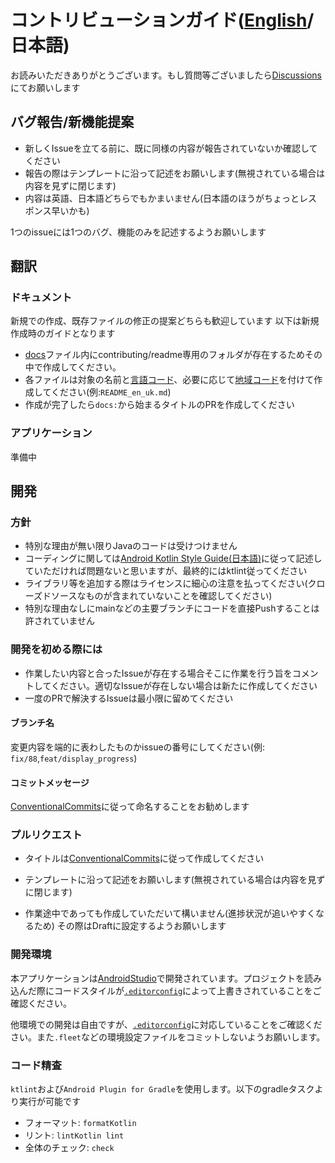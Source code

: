 # コントリビューションガイド([English](../../.github/CONTRIBUTING.md)/日本語)

お読みいただきありがとうございます。もし質問等ございましたら[Discussions](https://github.com/turtton/YtAlarm/discussions/categories/q-a)にてお願いします

## バグ報告/新機能提案

- 新しくIssueを立てる前に、既に同様の内容が報告されていないか確認してください
- 報告の際はテンプレートに沿って記述をお願いします(無視されている場合は内容を見ずに閉じます)
- 内容は英語、日本語どちらでもかまいません(日本語のほうがちょっとレスポンス早いかも)

1つのissueには1つのバグ、機能のみを記述するようお願いします

## 翻訳

### ドキュメント

新規での作成、既存ファイルの修正の提案どちらも歓迎しています
以下は新規作成時のガイドとなります

- [docs](../.)ファイル内にcontributing/readme専用のフォルダが存在するためその中で作成してください。
- 各ファイルは対象の名前と[言語コード](https://www.loc.gov/standards/iso639-2/php/code_list.php)、必要に応じて[地域コード](https://www.iso.org/obp/ui/#iso:pub:PUB500001:en)を付けて作成してください(例:`README_en_uk.md`)
- 作成が完了したら`docs:`から始まるタイトルのPRを作成してください

### アプリケーション

準備中

## 開発

### 方針

- 特別な理由が無い限りJavaのコードは受けつけません
- コーディングに関しては[Android Kotlin Style Guide(日本語)](https://developer.android.com/kotlin/style-guide?hl=ja)に従って記述していただければ問題ないと思いますが、最終的にはktlint従ってください
- ライブラリ等を追加する際はライセンスに細心の注意を払ってください(クローズドソースなものが含まれていないことを確認してください)
- 特別な理由なしにmainなどの主要ブランチにコードを直接Pushすることは許されていません

### 開発を初める際には

- 作業したい内容と合ったIssueが存在する場合そこに作業を行う旨をコメントしてください。適切なIssueが存在しない場合は新たに作成してください
- 一度のPRで解決するIssueは最小限に留めてください

#### ブランチ名

変更内容を端的に表わしたものかissueの番号にしてください(例: `fix/88`,`feat/display_progress`)

#### コミットメッセージ

[ConventionalCommits](https://www.conventionalcommits.org/ja/v1.0.0/)に従って命名することをお勧めします

### プルリクエスト

- タイトルは[ConventionalCommits](https://www.conventionalcommits.org/ja/v1.0.0/)に従って作成してください
- テンプレートに沿って記述をお願いします(無視されている場合は内容を見ずに閉じます)

- 作業途中であっても作成していただいて構いません(進捗状況が追いやすくなるため)
  その際はDraftに設定するようお願いします

### 開発環境

本アプリケーションは[AndroidStudio](https://developer.android.com/studio)で開発されています。プロジェクトを読み込んだ際にコードスタイルが[`.editorconfig`](../../.editorconfig)によって上書きされていることをご確認ください。

他環境での開発は自由ですが、[`.editorconfig`](../../.editorconfig)に対応していることをご確認ください。また`.fleet`などの環境設定ファイルをコミットしないようお願いします。

### コード精査

`ktlint`および`Android Plugin for Gradle`を使用します。以下のgradleタスクより実行が可能です

- フォーマット: `formatKotlin`
- リント: `lintKotlin lint`
- 全体のチェック: `check`

